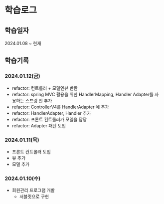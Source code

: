 # 학습로그
## 학습일자
2024.01.08 ~ 현재

## 학습기록
### 2024.01.12(금)
- refactor: 컨트롤러 + 모델엔뷰 반환
- refactor: spring MVC 활용을 위한 HandlerMapping, Handler Adapter를 사용하는 스프링 빈 추가
- refactor: ControllerV4를 HandlerAdapter 에 추가
- refactor: HandlerAdapter, Handler 추가
- refactor: 프론트 컨트롤러가 모델을 담당
- refactor: Adapter 패턴 도입

### 2024.01.11(목)
- 프론트 컨트롤러 도입
- 뷰 추가
- 모델 추가

### 2024.01.10(수)
- 회원관리 프로그램 개발
  - 서블릿으로 구현